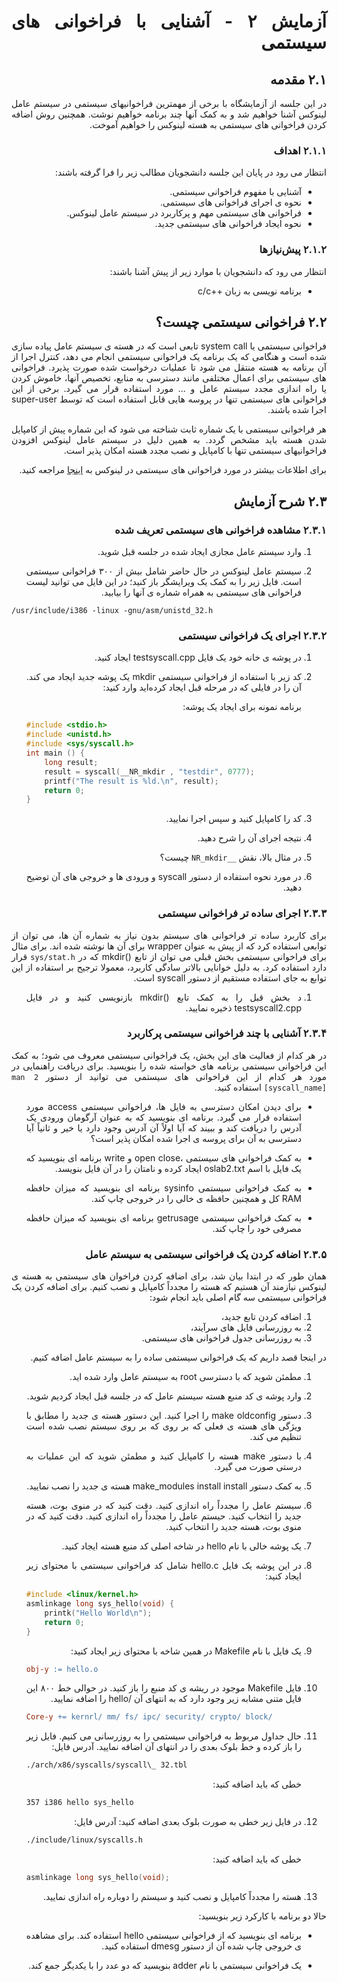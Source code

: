 <div dir="rtl" align='justify'>

# آزمایش ٢ - آشنایی با فراخوانی های سیستمی


## ۲.۱ مقدمه
در این جلسه از آزمایشگاه با برخی از مهمترین فراخوانیهای سیستمی در سیستم عامل لینوکس آشنا خواهیم شد و به کمک آنها چند برنامه خواهیم
نوشت. همچنین روش اضافه کردن فراخوانی های سیستمی به هسته لینوکس را خواهیم آموخت.

### ۲.۱.۱ اهداف
انتظار می رود در پایان این جلسه دانشجویان مطالب زیر را فرا گرفته باشند:

- آشنایی با مفهوم فراخوانی سیستمی.
- نحوه ی اجرای فراخوانی های سیستمی.
- فراخوانی های سیستمی مهم و پرکاربرد در سیستم عامل لینوکس.
- نحوه ایجاد فراخوانی های سیستمی جدید.

### ۲.۱.۲ پیش‌نیاز‌ها

انتظار می رود که دانشجویان با موارد زیر از پیش آشنا باشند:

-  برنامه نویسی به زبان ++c/c

## ۲.۲ فراخوانی سیستمی چیست؟
فراخوانی سیستمی یا system call تابعی است که در هسته ی سیستم عامل پیاده سازی شده است و هنگامی که یک برنامه یک فراخوانی سیستمی
انجام می دهد، کنترل اجرا از آن برنامه به هسته منتقل می شود تا عملیات درخواست شده صورت پذیرد. فراخوانی های سیستمی برای اعمال
مختلفی مانند دسترسی به منابع، تخصیص آنها، خاموش کردن یا راه اندازی مجدد سیستم عامل و ... مورد استفاده قرار می گیرد. برخی از این
فراخوانی های سیستمی تنها در پروسه هایی قابل استفاده است که توسط super-user اجرا شده باشند.


هر فراخوانی سیستمی با یک شماره ثابت شناخته می شود که این شماره پیش از کامپایل شدن هسته باید مشخص گردد. به همین دلیل در
سیستم عامل لینوکس افزودن فراخوانیهای سیستمی تنها با کامپایل و نصب مجدد هسته امکان پذیر است.

برای اطلاعات بیشتر در مورد فراخوانی های سیستمی در لینوکس به  [اینجا](http://www.advancedlinuxprogramming.com/alp-folder/alp-ch08-linux-system-calls.pdf) مراجعه کنید.

## ۲.۳ شرح آزمایش

### ۲.۳.۱ مشاهده فراخوانی های سیستمی تعریف شده

1. وارد سیستم عامل مجازی ایجاد شده در جلسه قبل شوید.

1. سیستم عامل لینوکس در حال حاضر شامل بیش از ٣٠٠ فراخوانی سیستمی است. فایل زیر را به کمک یک ویرایشگر باز کنید؛ در این
فایل می توانید لیست فراخوانی های سیستمی به همراه شماره ی آنها را بیابید.

<div dir="ltr">

```shell
/usr/include/i386 -linux -gnu/asm/unistd_32.h
```


</div>


### ٢.٣.٢ اجرای یک فراخوانی سیستمی

1. در پوشه ی خانه خود یک فایل testsyscall.cpp ایجاد کنید.

1. کد زیر با استفاده از فراخوانی سیستمی mkdir یک پوشه جدید ایجاد می کند. آن را در فایلی که در مرحله قبل ایجاد کرده‌اید وارد کنید:
   
   برنامه نمونه برای ایجاد یک پوشه:
   <div dir="ltr">

    ```cpp
    #include <stdio.h>
    #include <unistd.h>
    #include <sys/syscall.h>
    int main () {
        long result;
        result = syscall(__NR_mkdir , "testdir", 0777);
        printf("The result is %ld.\n", result);
        return 0;
    }
    ```

    </div>

1. کد را کامپایل کنید و سپس اجرا نمایید.

1. نتیجه اجرای آن را شرح دهید.

1. در مثال بالا، نقش `__NR_mkdir` چیست؟
   
1. در مورد نحوه استفاده از دستور syscall و ورودی ها و خروجی های آن توضیح دهید.

### ۲.۳.۳ اجرای ساده تر فراخوانی سیستمی

برای کاربرد ساده تر فراخوانی های سیستم بدون نیاز به شماره آن ها، می توان از توابعی استفاده کرد که از پیش به عنوان wrapper برای آن ها نوشته
شده اند. برای مثال برای فراخوانی سیستمی بخش قبلی می توان از تابع ()mkdir که در `sys/stat.h` قرار دارد استفاده کرد. به دلیل خوانایی
بالاتر سادگی کاربرد، معمولا ترجیح بر استفاده از این توابع به جای استفاده مستقیم از دستور syscall است.

1. د بخش قبل را به کمک تابع ()mkdir بازنویسی کنید و در فایل testsyscall2.cpp ذخیره نمایید.


### ۲.۳.۴ آشنایی با چند فراخوانی سیستمی پرکاربرد

در هر کدام از فعالیت های این بخش، یک فراخوانی سیستمی معروف می شود؛ به کمک این فراخوانی سیستمی برنامه های خواسته شده را بنویسید.
برای دریافت راهنمایی در مورد هر کدام از این فراخوانی های سیستمی می توانید از دستور `man 2 [syscall_name]` استفاده کنید.


- برای دیدن امکان دسترسی به فایل ها، فراخوانی سیستمی access مورد استفاده قرار می گیرد. برنامه ای بنویسید که به عنوان آرگومان
ورودی یک آدرس را دریافت کند و ببیند که آیا اولاً آن آدرس وجود دارد یا خیر و ثانیاً آیا دسترسی به آن برای پروسه ی اجرا شده امکان پذیر
است؟

- به کمک فراخوانی های سیستمی ،open close و write برنامه ای بنویسید که یک فایل با اسم oslab2.txt ایجاد کرده و نامتان را در آن
فایل بنویسد.

- به کمک فراخوانی سیستمی sysinfo برنامه ای بنویسید که میزان حافظه RAM کل و همچنین حافظه ی خالی را در خروجی چاپ کند.

- به کمک فراخوانی سیستمی getrusage برنامه ای بنویسید که میزان حافظه مصرفی خود را چاپ کند. 


### ۲.۳.۵ اضافه کردن یک فراخوانی سیستمی به سیستم عامل

همان طور که در ابتدا بیان شد، برای اضافه کردن فراخوان های سیستمی به هسته ی لینوکس نیازمند آن هستیم که هسته را مجدداً کامپایل و نصب
کنیم. برای اضافه کردن یک فراخوانی سیستمی سه گام اصلی باید انجام شود:

1. اضافه کردن تابع جدید،
2. به روزرسانی فایل های سرآیند،
3. به روزرسانی جدول فراخوانی های سیستمی.

در اینجا قصد داریم که یک فراخوانی سیستمی ساده را به سیستم عامل اضافه کنیم.

1. مطمئن شوید که با دسترسی root به سیستم عامل وارد شده اید.
2. وارد پوشه ی کد منبع هسته سیستم عامل که در جلسه قبل ایجاد کردیم شوید.
3. دستور make oldconfig را اجرا کنید. این دستور هسته ی جدید را مطابق با ویژگی های هسته ی فعلی که بر روی که بر روی سیستم
نصب شده است تنظیم می کند.
1. با دستور make هسته را کامپایل کنید و مطمئن شوید که این عملیات به درستی صورت می گیرد.
1. به کمک دستور make_modules install install هسته ی جدید را نصب نمایید.
1. سیستم عامل را مجدداً راه اندازی کنید. دقت کنید که در منوی بوت، هسته جدید را انتخاب کنید. حیستم عامل را مجدداً راه اندازی کنید. دقت کنید که در منوی بوت، هسته جدید را انتخاب کنید.
1. یک پوشه خالی با نام hello در شاخه اصلی کد منبع هسته ایجاد کنید.
1. در این پوشه یک فایل hello.c شامل کد فراخوانی سیستمی با محتوای زیر ایجاد کنید:
    <div dir="ltr">

    ```cpp
    #include <linux/kernel.h>
    asmlinkage long sys_hello(void) {
        printk("Hello World\n");
        return 0;
    }
    ```

    </div>

1. یک فایل با نام Makefile در همین شاخه با محتوای زیر ایجاد کنید:
    <div dir="ltr">

    ```makefile
    obj-y := hello.o
    ```

    </div>

1. فایل Makefile موجود در ریشه ی کد منبع را باز کنید. در حوالی خط ٨٠٠ این فایل متنی مشابه زیر وجود دارد که به انتهای آن /hello
را اضافه نمایید.
    <div dir="ltr">

    ```makefile
    Core-y += kernrl/ mm/ fs/ ipc/ security/ crypto/ block/
    ```

    </div>

1. حال جداول مربوط به فراخوانی سیستمی را به روزرسانی می کنیم. فایل زیر را باز کرده و خط بلوک بعدی را در انتهای آن اضافه نمایید. 
آدرس فایل:
    <div dir="ltr">

    ```makefile
    ./arch/x86/syscalls/syscall\_ 32.tbl
    ```
    </div>
    
    خطی که باید اضافه کنید:
    <div dir="ltr">

    ```makefile
    357 i386 hello sys_hello
    ```
    </div>
    
1. در فایل زیر خطی به صورت بلوک بعدی اضافه کنید:
آدرس فایل:
    <div dir="ltr">

    ```bash
    ./include/linux/syscalls.h
    ```
    </div>


   خطی که باید اضافه کنید:
    <div dir="ltr">

    ```c
    asmlinkage long sys_hello(void);
    ```
    </div>

1. هسته را مجدداً کامپایل و نصب کنید و سیستم را دوباره راه اندازی نمایید.

حالا دو برنامه با کارکرد زیر بنویسید:

- برنامه ای بنویسید که از فراخوانی سیستمی hello استفاده کند. برای مشاهده ی خروجی چاپ شده آن از دستور dmesg استفاده کنید.
  
- یک فراخوانی سیستمی با نام adder بنویسید که دو عدد را با یکدیگر جمع کند.

</div>